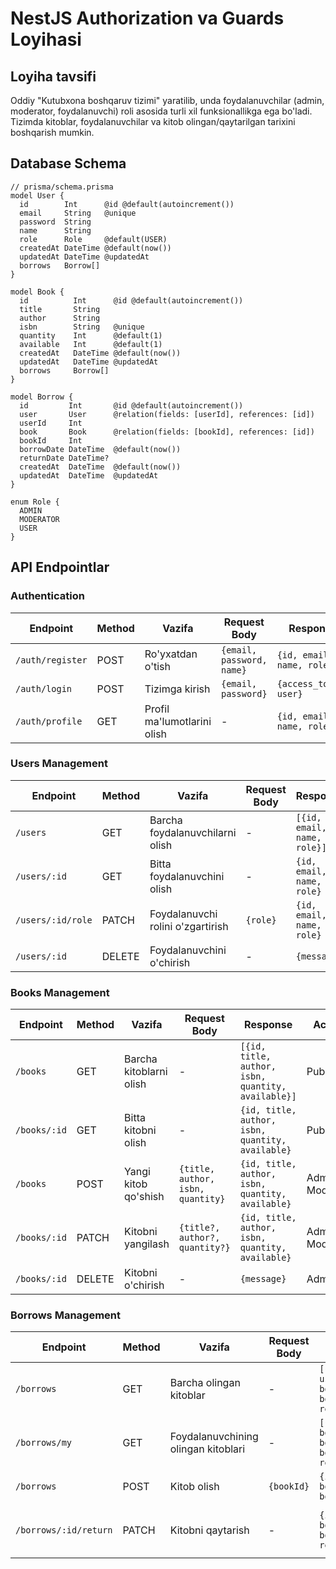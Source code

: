 # NestJS Authorization va Guards Loyihasi

## Loyiha tavsifi

Oddiy "Kutubxona boshqaruv tizimi" yaratilib, unda foydalanuvchilar (admin, moderator, foydalanuvchi) roli asosida turli xil funksionallikga ega bo'ladi. Tizimda kitoblar, foydalanuvchilar va kitob olingan/qaytarilgan tarixini boshqarish mumkin.

## Database Schema

```prisma
// prisma/schema.prisma
model User {
  id        Int      @id @default(autoincrement())
  email     String   @unique
  password  String
  name      String
  role      Role     @default(USER)
  createdAt DateTime @default(now())
  updatedAt DateTime @updatedAt
  borrows   Borrow[]
}

model Book {
  id          Int      @id @default(autoincrement())
  title       String
  author      String
  isbn        String   @unique
  quantity    Int      @default(1)
  available   Int      @default(1)
  createdAt   DateTime @default(now())
  updatedAt   DateTime @updatedAt
  borrows     Borrow[]
}

model Borrow {
  id         Int       @id @default(autoincrement())
  user       User      @relation(fields: [userId], references: [id])
  userId     Int
  book       Book      @relation(fields: [bookId], references: [id])
  bookId     Int
  borrowDate DateTime  @default(now())
  returnDate DateTime?
  createdAt  DateTime  @default(now())
  updatedAt  DateTime  @updatedAt
}

enum Role {
  ADMIN
  MODERATOR
  USER
}
```

## API Endpointlar

### Authentication

| Endpoint         | Method | Vazifa                      | Request Body              | Response                  | Access        |
| ---------------- | ------ | --------------------------- | ------------------------- | ------------------------- | ------------- |
| `/auth/register` | POST   | Ro'yxatdan o'tish           | `{email, password, name}` | `{id, email, name, role}` | Public        |
| `/auth/login`    | POST   | Tizimga kirish              | `{email, password}`       | `{access_token, user}`    | Public        |
| `/auth/profile`  | GET    | Profil ma'lumotlarini olish | -                         | `{id, email, name, role}` | Authenticated |

### Users Management

| Endpoint          | Method | Vazifa                            | Request Body | Response                    | Access       |
| ----------------- | ------ | --------------------------------- | ------------ | --------------------------- | ------------ |
| `/users`          | GET    | Barcha foydalanuvchilarni olish   | -            | `[{id, email, name, role}]` | Admin        |
| `/users/:id`      | GET    | Bitta foydalanuvchini olish       | -            | `{id, email, name, role}`   | Admin, Owner |
| `/users/:id/role` | PATCH  | Foydalanuvchi rolini o'zgartirish | `{role}`     | `{id, email, name, role}`   | Admin        |
| `/users/:id`      | DELETE | Foydalanuvchini o'chirish         | -            | `{message}`                 | Admin        |

### Books Management

| Endpoint     | Method | Vazifa                  | Request Body                      | Response                                           | Access           |
| ------------ | ------ | ----------------------- | --------------------------------- | -------------------------------------------------- | ---------------- |
| `/books`     | GET    | Barcha kitoblarni olish | -                                 | `[{id, title, author, isbn, quantity, available}]` | Public           |
| `/books/:id` | GET    | Bitta kitobni olish     | -                                 | `{id, title, author, isbn, quantity, available}`   | Public           |
| `/books`     | POST   | Yangi kitob qo'shish    | `{title, author, isbn, quantity}` | `{id, title, author, isbn, quantity, available}`   | Admin, Moderator |
| `/books/:id` | PATCH  | Kitobni yangilash       | `{title?, author?, quantity?}`    | `{id, title, author, isbn, quantity, available}`   | Admin, Moderator |
| `/books/:id` | DELETE | Kitobni o'chirish       | -                                 | `{message}`                                        | Admin            |

### Borrows Management

| Endpoint              | Method | Vazifa                              | Request Body | Response                                         | Access                                  |
| --------------------- | ------ | ----------------------------------- | ------------ | ------------------------------------------------ | --------------------------------------- |
| `/borrows`            | GET    | Barcha olingan kitoblar             | -            | `[{id, userId, bookId, borrowDate, returnDate}]` | Admin, Moderator                        |
| `/borrows/my`         | GET    | Foydalanuvchining olingan kitoblari | -            | `[{id, bookId, book, borrowDate, returnDate}]`   | Authenticated                           |
| `/borrows`            | POST   | Kitob olish                         | `{bookId}`   | `{id, userId, bookId, borrowDate}`               | Authenticated                           |
| `/borrows/:id/return` | PATCH  | Kitobni qaytarish                   | -            | `{id, userId, bookId, borrowDate, returnDate}`   | Authenticated (Owner), Admin, Moderator |
